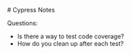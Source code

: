 \# Cypress Notes



Questions:

* Is there a way to test code coverage?
* How do you clean up after each test?





